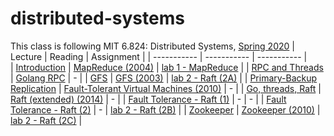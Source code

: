 # distributed-systems
This class is following MIT 6.824: Distributed Systems, [Spring 2020](http://nil.csail.mit.edu/6.824/2020/schedule.html)
| Lecture | Reading | Assignment |
| ----------- | ----------- |  ----------- |  
| [Introduction](https://www.youtube.com/watch?v=cQP8WApzIQQ) | [MapReduce (2004)](https://pdos.csail.mit.edu/6.824/papers/mapreduce.pdf) |  [lab 1 - MapReduce](http://nil.csail.mit.edu/6.824/2020/labs/lab-mr.html) |
| [RPC and Threads](https://www.youtube.com/watch?v=gA4YXUJX7t8) | [Golang RPC](https://golang.org/pkg/net/rpc/) |  - |
| [GFS](https://www.youtube.com/watch?v=EpIgvowZr00) | [GFS (2003)](https://pdos.csail.mit.edu/6.824/papers/gfs.pdf) |  [lab 2 - Raft (2A)](http://nil.csail.mit.edu/6.824/2020/labs/lab-raft.html) |
| [Primary-Backup Replication](https://www.youtube.com/watch?v=M_teob23ZzY) | [Fault-Tolerant Virtual Machines (2010)](https://pdos.csail.mit.edu/6.824/papers/vm-ft.pdf) |  - |
| [Go, threads, Raft](https://www.youtube.com/watch?v=UzzcUS2OHqo) | [Raft (extended) (2014)](https://pdos.csail.mit.edu/6.824/papers/raft-extended.pdf) |  - |
| [Fault Tolerance - Raft (1)](https://www.youtube.com/watch?v=64Zp3tzNbpE) | - |  - |
| [Fault Tolerance - Raft (2)](https://www.youtube.com/watch?v=4r8Mz3MMivY) | - |  [lab 2 - Raft (2B)](http://nil.csail.mit.edu/6.824/2020/labs/lab-raft.html) |
| [Zookeeper](https://www.youtube.com/watch?v=pbmyrNjzdDk) | [Zookeeper (2010)](https://www.usenix.org/legacy/event/atc10/tech/full_papers/Hunt.pdf) |  [lab 2 - Raft (2C)](http://nil.csail.mit.edu/6.824/2020/labs/lab-raft.html) |

